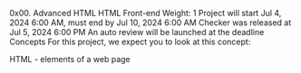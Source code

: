 0x00. Advanced HTML
HTML
Front-end
 Weight: 1
 Project will start Jul 4, 2024 6:00 AM, must end by Jul 10, 2024 6:00 AM
 Checker was released at Jul 5, 2024 6:00 PM
 An auto review will be launched at the deadline
Concepts
For this project, we expect you to look at this concept:

HTML - elements of a web page
